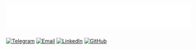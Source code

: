 
<h1 align="center">
  <img src="profil.svg" alt="abdukulov"/>
</h1>

[![Telegram](https://img.shields.io/badge/Telegram-2CA5E0?style=for-the-badge&logo=telegram&logoColor=white)](https://t.me/makobehruz)
[![Email](https://img.shields.io/badge/Email-D14836?style=for-the-badge&logo=gmail&logoColor=white)](mailto:your-behruzikromiddinov76@gmail.com)
[![LinkedIn](https://img.shields.io/badge/LinkedIn-0077B5?style=for-the-badge&logo=linkedin&logoColor=white)](https://linkedin.com/in/your-profile)
[![GitHub](https://img.shields.io/badge/GitHub-181717?style=for-the-badge&logo=github&logoColor=white)](https://github.com/username)





